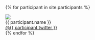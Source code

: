 ---
---

{% for participant in site.participants %}
<div class="participant">
  <img src="{{ participant.img }}" /><br />
  {{ participant.name }}<br />
  <a href="https://twitter.com/{{ participant.twitter }}">@{{ participant.twitter }}</a>
</div>
{% endfor %}
